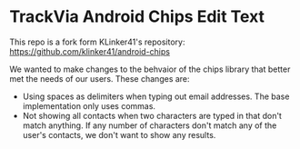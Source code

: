# TrackVia Android Chips Edit Text #
This repo is a fork form KLinker41's repository: https://github.com/klinker41/android-chips

We wanted to make changes to the behvaior of the chips library that better met the needs of our users. These changes are:
* Using spaces as delimiters when typing out email addresses. The base implementation only uses commas.
* Not showing all contacts when two characters are typed in that don't match anything. If any number of characters don't match any of the user's contacts, we don't want to show any results.
